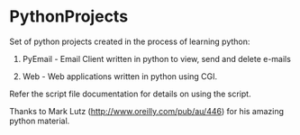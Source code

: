 # PythonProjects
Set of python projects created in the process of learning python:

1) PyEmail - Email Client written in python to view, send and delete e-mails

2) Web - Web applications written in python using CGI.

Refer the script file documentation for details on using the script.


Thanks to Mark Lutz (http://www.oreilly.com/pub/au/446) for his amazing python material.


